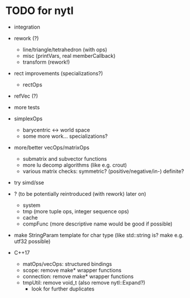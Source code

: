 TODO for nytl
=============

- integration
- rework (?)
	- line/triangle/tetrahedron (with ops)
	- misc (printVars, real memberCallback)
	- transform (rework!)
- rect improvements (specializations?)
	- rectOps
- refVec (?)
- more tests
- simplexOps
	- barycentric <-> world space
	- some more work... specializations?
- more/better vecOps/matrixOps
	- submatrix and subvector functions
	- more lu decomp algorithms (like e.g. crout)
	- various matrix checks: symmetric? (positive/negative/in-) definite?
- try simd/sse

- ? (to be potentially reintroduced (with rework) later on)
	- system
	- tmp (more tuple ops, integer sequence ops)
	- cache
	- compFunc (more descriptive name would be good if possible)

- make StringParam template for char type (like std::string is? make e.g. utf32 possible)

- C++17
	- matOps/vecOps: structured bindings
	- scope: remove make* wrapper functions
	- connection: remove make* wrapper functions
	- tmpUtil: remove void_t (also remove nytl::Expand?)
		- look for further duplicates
